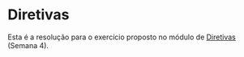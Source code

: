 # Diretivas

Esta é a resolução para o exercício proposto no módulo de [Diretivas](https://github.com/NathanCarlos/turma-devschool-angular-pt-br/blob/master/directive.md#lista-de-exerc%C3%ADcios) (Semana 4).
